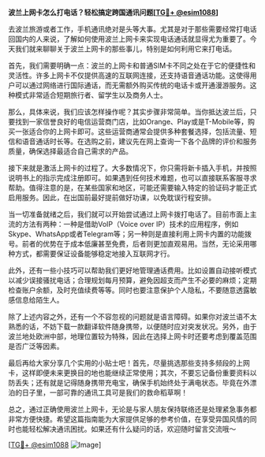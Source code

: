 **波兰上网卡怎么打电话？轻松搞定跨国通讯问题[[TG💪+ @esim1088](https://t.me/s/esim1088)]**

去波兰旅游或者工作，手机通讯绝对是头等大事。尤其是对于那些需要经常打电话回国内的人来说，了解如何使用波兰上网卡来实现电话通话就显得尤为重要了。今天我们就来聊聊关于波兰上网卡的那些事儿，特别是如何利用它来打电话。

首先，我们需要明确一点：波兰的上网卡和普通SIM卡不同之处在于它的便捷性和灵活性。许多上网卡不仅提供高速的互联网连接，还支持语音通话功能。这使得用户可以通过网络进行国际通话，而无需额外购买传统的电话卡或开通漫游服务。这种模式非常适合短期旅行者、留学生以及商务人士。

那么，具体来说，我们应该怎样操作呢？其实步骤非常简单。当你抵达波兰后，只要找到一家信誉良好的电信运营商门店，比如Orange、Play或是T-Mobile等，购买一张适合你的上网卡即可。这些运营商通常会提供多种套餐选择，包括流量、短信和语音通话时长等。在选购之前，建议先在网上查询一下各个品牌的评价和服务质量，确保选择最适合自己需求的产品。

接下来就是激活上网卡的过程了。大多数情况下，你只需将新卡插入手机，并按照说明书上的指示完成注册即可。如果遇到任何技术难题，也可以直接联系客服寻求帮助。值得注意的是，在某些国家和地区，可能还需要输入特定的验证码才能正式启用服务。因此，在出国前最好提前做好功课，以免耽误行程安排。

当一切准备就绪之后，我们就可以开始尝试通过上网卡拨打电话了。目前市面上主流的方法有两种：一种是借助VoIP（Voice over IP）技术的应用程序，例如Skype、WhatsApp或者Telegram等；另一种则是直接利用上网卡内置的功能拨号。前者的优势在于成本低廉甚至免费，后者则更加直观易用。当然，无论采用哪种方式，都需要保证设备能够稳定地接入互联网才行。

此外，还有一些小技巧可以帮助我们更好地管理通话费用。比如设置自动接听模式以减少误接骚扰电话；合理规划每月预算，避免因超支而产生不必要的麻烦；定期检查账户余额，及时充值续费等等。同时也要注意保护个人隐私，不要随意透露敏感信息给陌生人。

除了上述内容之外，还有一个不容忽视的问题就是语言障碍。如果你对波兰语不太熟悉的话，不妨下载一款翻译软件随身携带，以便随时应对突发状况。另外，由于波兰地处欧洲中部，地理位置较为特殊，因此在选择上网卡时还要考虑到覆盖范围是否广泛等因素。

最后再给大家分享几个实用的小贴士吧！首先，尽量挑选那些支持多频段的上网卡，这样即便未来更换目的地也能继续正常使用；其次，不要忘记备份重要资料以防丢失；还有就是记得随身携带充电宝，确保手机始终处于满电状态。毕竟在外漂泊的日子里，一部可靠的通讯工具可是我们的救命稻草啊！

总之，通过正确使用波兰上网卡，无论是与家人朋友保持联络还是处理紧急事务都非常方便快捷。希望这篇指南能为大家提供足够的参考价值，在享受异国风情的同时也能轻松解决通讯困扰。如果还有什么疑问的话，欢迎随时留言交流哦～

[[TG💪+ @esim1088](https://t.me/s/esim1088) ![Image](https://i.postimg.cc/4NQfJmqS/Snipaste-2025-05-13-00-14-12.png)]